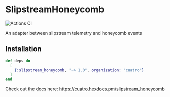 # SlipstreamHoneycomb

![Actions CI](https://github.com/NFIBrokerage/slipstream_honeycomb/workflows/Actions%20CI/badge.svg)

An adapter between slipstream telemetry and honeycomb events

## Installation

```elixir
def deps do
  [
    {:slipstream_honeycomb, "~> 1.0", organization: "cuatro"}
  ]
end
```

Check out the docs here: https://cuatro.hexdocs.pm/slipstream_honeycomb

<!-- # Generated by Elixir.Gaas.Generators.Simple.Readme -->
